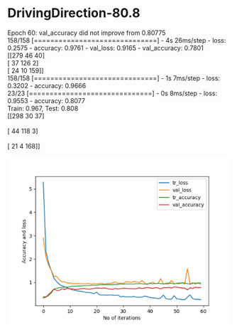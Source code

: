 # DrivingDirection-80.8
Epoch 60: val_accuracy did not improve from 0.80775  <br/>
158/158 [==============================] - 4s 26ms/step - loss: 0.2575 - accuracy: 0.9761 - val_loss: 0.9165 - val_accuracy: 0.7801  <br/>
[[279  46  40]   <br/>
 [ 37 126   2]   <br/>
 [ 24  10 159]]  <br/> 
158/158 [==============================] - 1s 7ms/step - loss: 0.3202 - accuracy: 0.9666  <br/>
23/23 [==============================] - 0s 8ms/step - loss: 0.9553 - accuracy: 0.8077    <br/>
Train: 0.967, Test: 0.808   <br/>
[[298  30  37]              <br/>  
 [ 44 118   3]              <br/>  
 [ 21   4 168]]             <br/>

![Screenshot](accuracy_80.8_2sec_epoch.png)
